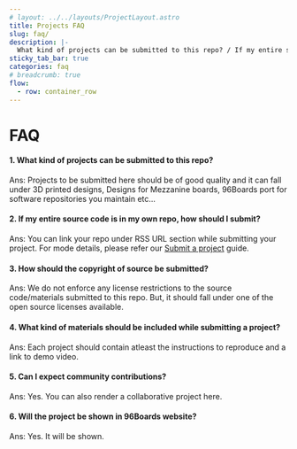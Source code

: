 ```yaml
---
# layout: ../../layouts/ProjectLayout.astro
title: Projects FAQ
slug: faq/
description: |-
  What kind of projects can be submitted to this repo? / If my entire source code is in my own repo, how should I submit? / How should the copyright of source be submitted? / What kind of materials should be included while submitting a project? / Can I expect community contributions? / Will the project be shown in 96Boards website?
sticky_tab_bar: true
categories: faq
# breadcrumb: true
flow:
  - row: container_row
---
```


# FAQ

#### 1. What kind of projects can be submitted to this repo?

Ans: Projects to be submitted here should be of good quality and it can fall under 3D printed designs,
Designs for Mezzanine boards, 96Boards port for software repositories you maintain etc...

#### 2. If my entire source code is in my own repo, how should I submit?

Ans: You can link your repo under RSS URL section while submitting your project. For mode details, please
refer our [Submit a project](/projects/submit/) guide.

#### 3. How should the copyright of source be submitted?

Ans: We do not enforce any license restrictions to the source code/materials submitted to this repo.
But, it should fall under one of the open source licenses available.

#### 4. What kind of materials should be included while submitting a project?

Ans: Each project should contain atleast the instructions to reproduce and a link to demo video.

#### 5. Can I expect community contributions?

Ans: Yes. You can also render a collaborative project here.

#### 6. Will the project be shown in 96Boards website?

Ans: Yes. It will be shown.
